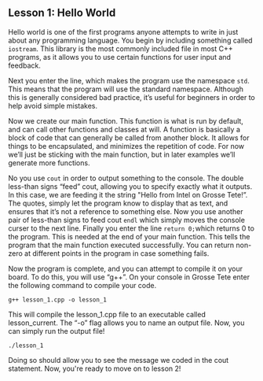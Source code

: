 ## Lesson 1: Hello World
Hello world is one of the first programs anyone attempts to write in just about any programming language. You begin by including something called `iostream`. This library is the most commonly included file in most C++ programs, as it allows you to use certain functions for user input and feedback.

Next you enter the line, which makes the program use the namespace `std`. This means that the program will use the standard namespace. Although this is generally considered bad practice, it’s useful for beginners in order to help avoid simple mistakes.

Now we create our main function. This function is what is run by default, and can call other functions and classes at will. A function is basically a block of code that can generally be called from another block. It allows for things to be encapsulated, and minimizes the repetition of code. For now we’ll just be sticking with the main function, but in later examples we’ll generate more functions.

No you use `cout` in order to output something to the console. The double less-than signs “feed” cout, allowing you to specify exactly what it outputs. In this case, we are feeding it the string "Hello from Intel on Grosse Tete!”. The quotes, simply let the program know to display that as text, and ensures that it’s not a reference to something else. Now you use another pair of less-than signs to feed cout `endl` which simply moves the console curser to the next line.
Finally you enter the line `return 0;`which returns 0 to the program. This is needed at the end of your main function. This tells the program that the main function executed successfully. You can return non-zero at different points in the program in case something fails.

Now the program is complete, and you can attempt to compile it on your board. To do this, you will use “g++”. On your console in Grosse Tete enter the following command to compile your code.

`g++ lesson_1.cpp -o lesson_1`

This will compile the lesson_1.cpp file to an executable called lesson_current. The “-o” flag allows you to name an output file. Now, you can simply run the output file!

`./lesson_1`

Doing so should allow you to see the message we coded in the cout statement. Now, you're ready to move on to lesson 2!
